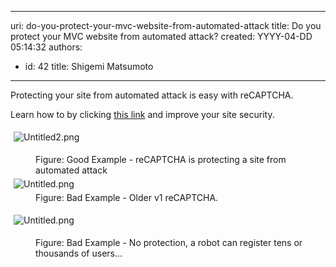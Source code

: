 

---
uri: do-you-protect-your-mvc-website-from-automated-attack
title: Do you protect your MVC website from automated attack?
created: YYYY-04-DD 05:14:32
authors:
  - id: 42
    title: Shigemi Matsumoto
---




<span class='intro'> ​​​Protecting your site from automated attack&#160;is easy with reCAPTCHA.&#160; </span>

<p>​Learn how to by clicking&#160;<a href="https&#58;//shigemimatsumoto.wordpress.com/2015/04/27/protecting-mvc-web-application-with-recaptcha-22/" target="_blank">this ​link​</a>&#160;and&#160;improve your site security.​​​</p><p>
   <img src="/PublishingImages/Good%20reCAPTCHA.png" alt="Untitled2.png" style="margin&#58;5px;" />
   <br>
</p><dd class="ssw15-rteElement-FigureGood">​​​Figure&#58; Good Example - reCAPTCHA is protecting a site from automated attack</dd><dt>
   <span><img src="/PublishingImages/abd5fe_Untitled2.png" alt="Untitled.png" style="margin&#58;5px;" /></span><br></dt><dd class="ssw15-rteElement-FigureBad">Figu​r​​​​​​​e&#58; Bad&#160;Example - Older v1 reCAPTCHA.<br></dd><p>
   <img src="/PublishingImages/4141c3_Untitled.png" alt="Untitled.png" style="margin&#58;5px;" />
   <br>
</p><dd class="ssw15-rteElement-FigureBad">Figu​r​​​​​​​e&#58; Bad&#160;Example - No protection, a robot can register tens or thousands of users...</dd><p>
   <br>
</p>


